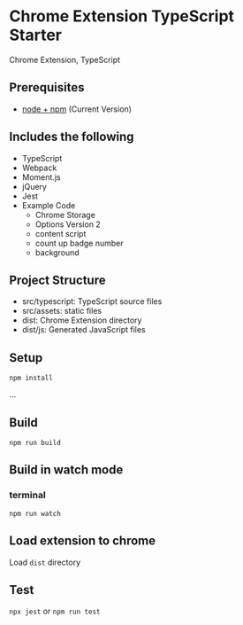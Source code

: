 # Chrome Extension TypeScript Starter
Chrome Extension, TypeScript

## Prerequisites

* [node + npm](https://nodejs.org/) (Current Version)

## Includes the following

* TypeScript
* Webpack
* Moment.js
* jQuery
* Jest
* Example Code
    * Chrome Storage
    * Options Version 2
    * content script
    * count up badge number
    * background

## Project Structure

* src/typescript: TypeScript source files
* src/assets: static files
* dist: Chrome Extension directory
* dist/js: Generated JavaScript files

## Setup

```
npm install
```

...

## Build

```
npm run build
```

## Build in watch mode

### terminal

```
npm run watch
```

## Load extension to chrome

Load `dist` directory

## Test
`npx jest` or `npm run test`
